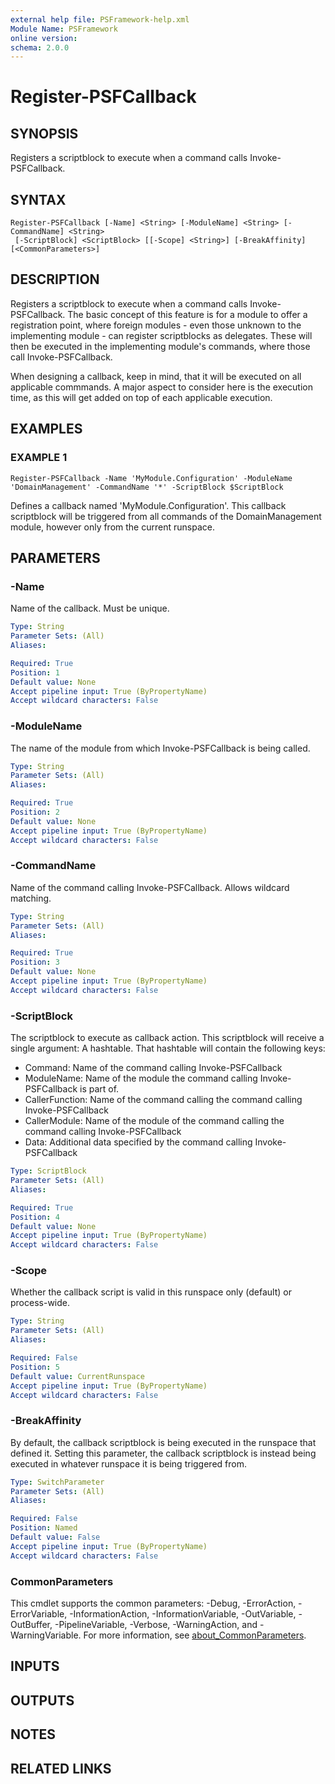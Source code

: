 ```yaml
---
external help file: PSFramework-help.xml
Module Name: PSFramework
online version:
schema: 2.0.0
---
```


# Register-PSFCallback

## SYNOPSIS
Registers a scriptblock to execute when a command calls Invoke-PSFCallback.

## SYNTAX

```
Register-PSFCallback [-Name] <String> [-ModuleName] <String> [-CommandName] <String>
 [-ScriptBlock] <ScriptBlock> [[-Scope] <String>] [-BreakAffinity] [<CommonParameters>]
```

## DESCRIPTION
Registers a scriptblock to execute when a command calls Invoke-PSFCallback.
The basic concept of this feature is for a module to offer a registration point,
where foreign modules - even those unknown to the implementing module - can register
scriptblocks as delegates.
These will then be executed in the implementing module's commands,
where those call Invoke-PSFCallback.

When designing a callback, keep in mind, that it will be executed on all applicable commmands.
A major aspect to consider here is the execution time, as this will get added on top of each applicable execution.

## EXAMPLES

### EXAMPLE 1
```
Register-PSFCallback -Name 'MyModule.Configuration' -ModuleName 'DomainManagement' -CommandName '*' -ScriptBlock $ScriptBlock
```

Defines a callback named 'MyModule.Configuration'.
This callback scriptblock will be triggered from all commands of the DomainManagement module,
however only from the current runspace.

## PARAMETERS

### -Name
Name of the callback.
Must be unique.

```yaml
Type: String
Parameter Sets: (All)
Aliases:

Required: True
Position: 1
Default value: None
Accept pipeline input: True (ByPropertyName)
Accept wildcard characters: False
```

### -ModuleName
The name of the module from which Invoke-PSFCallback is being called.

```yaml
Type: String
Parameter Sets: (All)
Aliases:

Required: True
Position: 2
Default value: None
Accept pipeline input: True (ByPropertyName)
Accept wildcard characters: False
```

### -CommandName
Name of the command calling Invoke-PSFCallback.
Allows wildcard matching.

```yaml
Type: String
Parameter Sets: (All)
Aliases:

Required: True
Position: 3
Default value: None
Accept pipeline input: True (ByPropertyName)
Accept wildcard characters: False
```

### -ScriptBlock
The scriptblock to execute as callback action.
This scriptblock will receive a single argument: A hashtable.
That hashtable will contain the following keys:
- Command:        Name of the command calling Invoke-PSFCallback
- ModuleName:     Name of the module the command calling Invoke-PSFCallback is part of.
- CallerFunction: Name of the command calling the command calling Invoke-PSFCallback
- CallerModule:   Name of the module of the command calling the command calling Invoke-PSFCallback
- Data:           Additional data specified by the command calling Invoke-PSFCallback

```yaml
Type: ScriptBlock
Parameter Sets: (All)
Aliases:

Required: True
Position: 4
Default value: None
Accept pipeline input: True (ByPropertyName)
Accept wildcard characters: False
```

### -Scope
Whether the callback script is valid in this runspace only (default) or process-wide.

```yaml
Type: String
Parameter Sets: (All)
Aliases:

Required: False
Position: 5
Default value: CurrentRunspace
Accept pipeline input: True (ByPropertyName)
Accept wildcard characters: False
```

### -BreakAffinity
By default, the callback scriptblock is being executed in the runspace that defined it.
Setting this parameter, the callback scriptblock is instead being executed in whatever
runspace it is being triggered from.

```yaml
Type: SwitchParameter
Parameter Sets: (All)
Aliases:

Required: False
Position: Named
Default value: False
Accept pipeline input: True (ByPropertyName)
Accept wildcard characters: False
```

### CommonParameters
This cmdlet supports the common parameters: -Debug, -ErrorAction, -ErrorVariable, -InformationAction, -InformationVariable, -OutVariable, -OutBuffer, -PipelineVariable, -Verbose, -WarningAction, and -WarningVariable. For more information, see [about_CommonParameters](http://go.microsoft.com/fwlink/?LinkID=113216).

## INPUTS

## OUTPUTS

## NOTES

## RELATED LINKS
